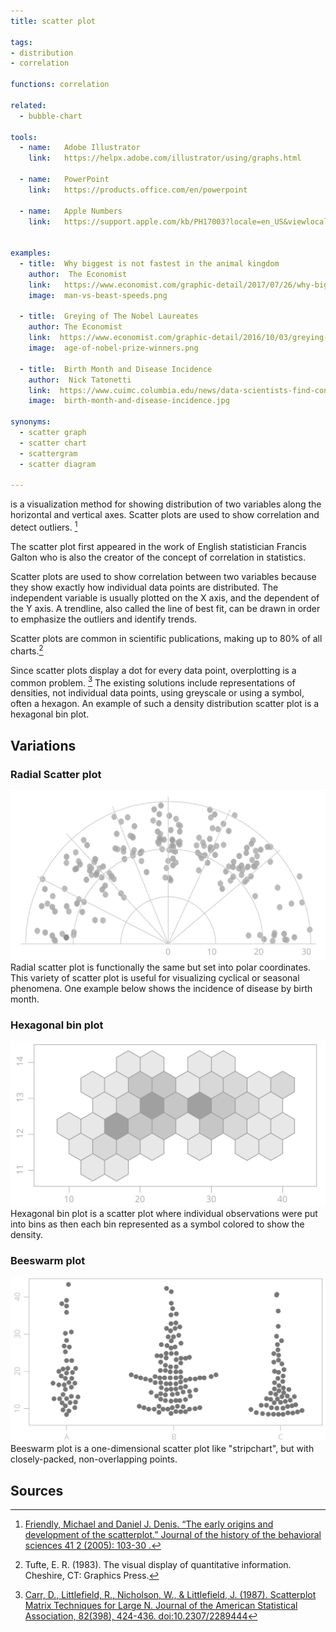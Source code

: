 ```yaml
---
title: scatter plot

tags:
- distribution
- correlation

functions: correlation

related:
  - bubble-chart

tools:
  - name:   Adobe Illustrator
    link:   https://helpx.adobe.com/illustrator/using/graphs.html

  - name:   PowerPoint
    link:   https://products.office.com/en/powerpoint
  
  - name:   Apple Numbers
    link:   https://support.apple.com/kb/PH17003?locale=en_US&viewlocale=en_US
    

examples:
  - title:  Why biggest is not fastest in the animal kingdom
    author:  The Economist
    link:   https://www.economist.com/graphic-detail/2017/07/26/why-biggest-isnt-fastest-in-the-animal-kingdom
    image:  man-vs-beast-speeds.png

  - title:  Greying of The Nobel Laureates
    author: The Economist
    link:  https://www.economist.com/graphic-detail/2016/10/03/greying-of-the-nobel-laureates
    image:  age-of-nobel-prize-winners.png

  - title:  Birth Month and Disease Incidence
    author:  Nick Tatonetti
    link:  https://www.cuimc.columbia.edu/news/data-scientists-find-connections-between-birth-month-and-health
    image:  birth-month-and-disease-incidence.jpg
    
synonyms:
  - scatter graph
  - scatter chart
  - scattergram
  - scatter diagram

---
```


is a visualization method for showing distribution of two variables along the horizontal and vertical axes. Scatter plots are used to show correlation and detect outliers. [^friendly]

<!--more-->
The scatter plot first appeared in the work of English statistician Francis Galton who is also the creator of the concept of correlation in statistics.

 Scatter plots are used to show correlation between two variables because they show exactly how individual data points are distributed. The independent variable is usually plotted on the X axis, and the dependent of the Y axis.  A trendline, also called the line of best fit, can be drawn in order to emphasize the outliers and identify trends. 
 
 Scatter plots are common in scientific publications, making up to 80% of all charts.[^tufte]
 
 Since scatter plots display a dot for every data point, overplotting is a common problem. [^carr] The existing solutions include representations of densities, not individual data points, using greyscale or using a symbol, often a hexagon. An example of such a density distribution scatter plot is a hexagonal bin plot.


## Variations

### Radial Scatter plot
<img src="radial-scatterplot.svg" alt="radial scatter plot" class="f-right-half" /> Radial scatter plot is functionally the same but set into polar coordinates. This variety of scatter plot is useful for visualizing cyclical or seasonal phenomena. One example below shows the incidence of disease by birth month.

### Hexagonal bin plot
<img src="hexagonal-bin-plot.svg" alt="hexagonal bin plotlot" class="f-right-half" /> Hexagonal bin plot is a scatter plot where individual observations were put into bins as then each bin represented as a symbol colored to show the density.

### Beeswarm plot
<img src="beswarm-plot.svg" alt="beswarm plotlot" class="f-right-half" /> Beeswarm plot is a one-dimensional scatter plot like "stripchart", but with closely-packed, non-overlapping points.
<!-- @anna rewrite this, copy-paste -->


## Sources
[^friendly]: [Friendly, Michael and Daniel J. Denis. “The early origins and development of the scatterplot.” Journal of the history of the behavioral sciences 41 2 (2005): 103-30 .](http://datavis.ca/papers/friendly-scat.pdf)
[^tufte]: Tufte, E. R. (1983). The visual display of quantitative information. Cheshire, CT: Graphics Press.
[^carr]: [Carr, D., Littlefield, R., Nicholson, W., & Littlefield, J. (1987). Scatterplot Matrix Techniques for Large N. Journal of the American Statistical Association, 82(398), 424-436. doi:10.2307/2289444](https://www.jstor.org/stable/2289444)

